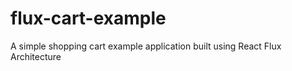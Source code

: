 flux-cart-example
=================

A simple shopping cart example application built using React Flux Architecture
